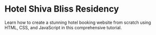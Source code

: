 # Hotel Shiva Bliss Residency
Learn how to create a stunning hotel booking website from scratch using HTML, CSS, and JavaScript in this comprehensive tutorial.
